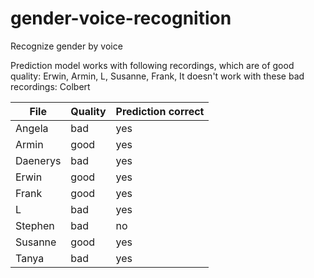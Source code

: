 # gender-voice-recognition
Recognize gender by voice

Prediction model works with following recordings, which are of good quality: Erwin, Armin, L, Susanne, Frank, 
It doesn't work with these bad recordings: Colbert 

| File | Quality | Prediction correct |
| - | - | - |
| Angela | bad | yes |
| Armin | good | yes |
| Daenerys | bad | yes |
| Erwin | good | yes |
| Frank | good | yes |
| L | bad | yes |
| Stephen | bad | no |
| Susanne | good | yes |
| Tanya | bad | yes |
